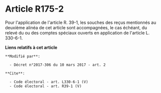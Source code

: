 # Article R175-2

Pour l'application de l'article R. 39-1, les souches des reçus mentionnés au deuxième alinéa de cet article sont
accompagnées, le cas échéant, du relevé du ou des comptes spéciaux ouverts en application de l'article L. 330-6-1.

**Liens relatifs à cet article**

	**Modifié par**:

	  - Décret n°2017-306 du 10 mars 2017 - art. 2

	**Cite**:

	  - Code électoral - art. L330-6-1 (V)
	  - Code électoral - art. R39-1 (V)
